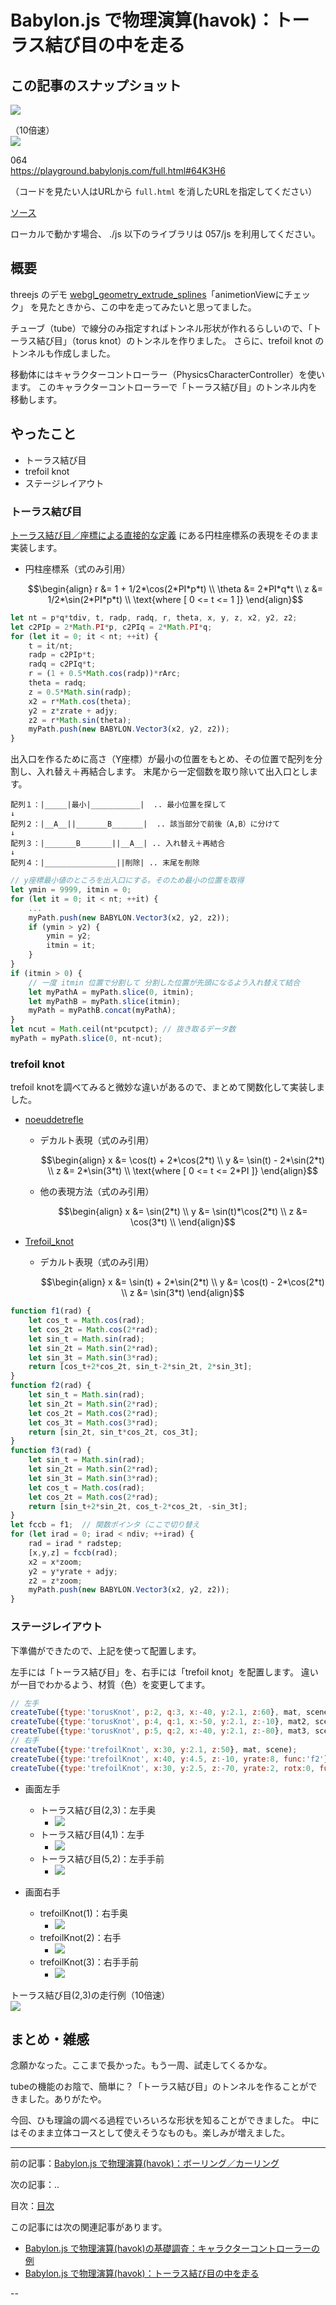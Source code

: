# Babylon.js で物理演算(havok)：トーラス結び目の中を走る

## この記事のスナップショット

![](064/pic/064_ss_11.jpg)

（10倍速）  
![](064/pic/064_ss_31.gif)

064  
https://playground.babylonjs.com/full.html#64K3H6

（コードを見たい人はURLから `full.html` を消したURLを指定してください）

[ソース](064/)

ローカルで動かす場合、 ./js 以下のライブラリは 057/js を利用してください。


## 概要

threejs のデモ
[webgl_geometry_extrude_splines](https://threejs.org/examples/#webgl_geometry_extrude_splines)「animetionViewにチェック」
を見たときから、この中を走ってみたいと思ってました。

チューブ（tube）で線分のみ指定すればトンネル形状が作れるらしいので、「トーラス結び目」（torus knot）のトンネルを作りました。
さらに、trefoil knot のトンネルも作成しました。

移動体にはキャラクターコントローラー（PhysicsCharacterController）を使います。
このキャラクターコントローラーで「トーラス結び目」のトンネル内を移動します。

## やったこと

- トーラス結び目
- trefoil knot
- ステージレイアウト

### トーラス結び目

[トーラス結び目／座標による直接的な定義](https://ja.wikipedia.org/w/index.php?title=%E3%83%88%E3%83%BC%E3%83%A9%E3%82%B9%E7%B5%90%E3%81%B3%E7%9B%AE&section=6#%E5%BA%A7%E6%A8%99%E3%81%AB%E3%82%88%E3%82%8B%E7%9B%B4%E6%8E%A5%E7%9A%84%E3%81%AA%E5%AE%9A%E7%BE%A9)
にある円柱座標系の表現をそのまま実装します。

  - 円柱座標系（式のみ引用）

    ```math
    \begin{align}
          r &= 1 + 1/2*\cos(2*PI*p*t) \\
    \theta &= 2*PI*q*t           \\
          z &= 1/2*\sin(2*PI*p*t)     \\
      \text{where [ 0 <= t <= 1 ]}
    \end{align}
    ```

```js
let nt = p*q*tdiv, t, radp, radq, r, theta, x, y, z, x2, y2, z2;
let c2PIp = 2*Math.PI*p, c2PIq = 2*Math.PI*q;
for (let it = 0; it < nt; ++it) {
    t = it/nt;
    radp = c2PIp*t;
    radq = c2PIq*t;
    r = (1 + 0.5*Math.cos(radp))*rArc;
    theta = radq;
    z = 0.5*Math.sin(radp);
    x2 = r*Math.cos(theta);
    y2 = z*zrate + adjy;
    z2 = r*Math.sin(theta);
    myPath.push(new BABYLON.Vector3(x2, y2, z2));
}
```

出入口を作るために高さ（Y座標）が最小の位置をもとめ、その位置で配列を分割し、入れ替え＋再結合します。
末尾から一定個数を取り除いて出入口とします。

```pic
配列１：|_____|最小|___________|  .. 最小位置を探して
↓
配列２：|__A__||_______B_______|  .. 該当部分で前後（A,B）に分けて
↓
配列３：|_______B_______||__A__| .. 入れ替え＋再結合
↓
配列４：|________________||削除| .. 末尾を削除
```

```js
// y座標最小値のところを出入口にする。そのため最小の位置を取得
let ymin = 9999, itmin = 0;
for (let it = 0; it < nt; ++it) {
    ...
    myPath.push(new BABYLON.Vector3(x2, y2, z2));
    if (ymin > y2) {
        ymin = y2;
        itmin = it;
    }
}
if (itmin > 0) {
    // 一度 itmin 位置で分割して 分割した位置が先頭になるよう入れ替えて結合
    let myPathA = myPath.slice(0, itmin);
    let myPathB = myPath.slice(itmin);
    myPath = myPathB.concat(myPathA);
}
let ncut = Math.ceil(nt*pcutpct); // 抜き取るデータ数
myPath = myPath.slice(0, nt-ncut);
```

### trefoil knot

trefoil knotを調べてみると微妙な違いがあるので、まとめて関数化して実装しました。

- [noeuddetrefle](https://www.mathcurve.com/courbes3d.gb/noeuds/noeuddetrefle.shtml)
  - デカルト表現（式のみ引用）  

    ```math
    \begin{align}
    x &= \cos(t) + 2*\cos(2*t)  \\
    y &= \sin(t) - 2*\sin(2*t)  \\
    z &= 2*\sin(3*t) \\
     \text{where [ 0 <= t <= 2*PI ]} 
    \end{align}
    ```

  - 他の表現方法（式のみ引用）

    ```math
    \begin{align}
    x &= \sin(2*t)         \\
    y &= \sin(t)*\cos(2*t)  \\
    z &= \cos(3*t)         \\
    \end{align}
    ```

- [Trefoil_knot](https://en.wikipedia.org/wiki/Trefoil_knot)
  - デカルト表現（式のみ引用）  

    ```math
    \begin{align}
    x &= \sin(t) + 2*\sin(2*t) \\
    y &= \cos(t) - 2*\cos(2*t) \\
    z &= \sin(3*t)
    \end{align}
    ```

```js
function f1(rad) {
    let cos_t = Math.cos(rad);
    let cos_2t = Math.cos(2*rad);
    let sin_t = Math.sin(rad);
    let sin_2t = Math.sin(2*rad);
    let sin_3t = Math.sin(3*rad);
    return [cos_t+2*cos_2t, sin_t-2*sin_2t, 2*sin_3t];
}
function f2(rad) {
    let sin_t = Math.sin(rad);
    let sin_2t = Math.sin(2*rad);
    let cos_2t = Math.cos(2*rad);
    let cos_3t = Math.cos(3*rad);
    return [sin_2t, sin_t*cos_2t, cos_3t];
}
function f3(rad) {
    let sin_t = Math.sin(rad);
    let sin_2t = Math.sin(2*rad);
    let sin_3t = Math.sin(3*rad);
    let cos_t = Math.cos(rad);
    let cos_2t = Math.cos(2*rad);
    return [sin_t+2*sin_2t, cos_t-2*cos_2t, -sin_3t];
}
let fccb = f1;  // 関数ポインタ（ここで切り替え
for (let irad = 0; irad < ndiv; ++irad) {
    rad = irad * radstep;
    [x,y,z] = fccb(rad);
    x2 = x*zoom;
    y2 = y*yrate + adjy;
    z2 = z*zoom;
    myPath.push(new BABYLON.Vector3(x2, y2, z2));
}
```

### ステージレイアウト

下準備ができたので、上記を使って配置します。

左手には「トーラス結び目」を、右手には「trefoil knot」を配置します。
違いが一目でわかるよう、材質（色）を変更してます。

```js
// 左手
createTube({type:'torusKnot', p:2, q:3, x:-40, y:2.1, z:60}, mat, scene);
createTube({type:'torusKnot', p:4, q:1, x:-50, y:2.1, z:-10}, mat2, scene);
createTube({type:'torusKnot', p:5, q:2, x:-40, y:2.1, z:-80}, mat3, scene);
// 右手
createTube({type:'trefoilKnot', x:30, y:2.1, z:50}, mat, scene);
createTube({type:'trefoilKnot', x:40, y:4.5, z:-10, yrate:8, func:'f2'}, mat2, scene);
createTube({type:'trefoilKnot', x:30, y:2.5, z:-70, yrate:2, rotx:0, func:'f3'}, mat3, scene);
```

- 画面左手
  - トーラス結び目(2,3)：左手奥
    - ![](064/pic/064_ss_11.jpg)
  - トーラス結び目(4,1)：左手
    - ![](064/pic/064_ss_12.jpg)
  - トーラス結び目(5,2)：左手手前
    - ![](064/pic/064_ss_13.jpg)

- 画面右手
  - trefoilKnot(1)：右手奥
    - ![](064/pic/064_ss_21.jpg)
  - trefoilKnot(2)：右手
    - ![](064/pic/064_ss_22.jpg)
  - trefoilKnot(3)：右手手前
    - ![](064/pic/064_ss_23.jpg)


トーラス結び目(2,3)の走行例（10倍速）  
![](064/pic/064_ss_31.gif)

## まとめ・雑感

念願かなった。ここまで長かった。もう一周、試走してくるかな。

tubeの機能のお陰で、簡単に？「トーラス結び目」のトンネルを作ることができました。ありがたや。

今回、ひも理論の調べる過程でいろいろな形状を知ることができました。
中にはそのまま立体コースとして使えそうなものも。楽しみが増えました。

------------------------------------------------------------

前の記事：[Babylon.js で物理演算(havok)：ボーリング／カーリング](063.md)

次の記事：..


目次：[目次](000.md)

この記事には次の関連記事があります。

- [Babylon.js で物理演算(havok)の基礎調査：キャラクターコントローラーの例](061.md)
- [Babylon.js で物理演算(havok)：トーラス結び目の中を走る](064.md)


--